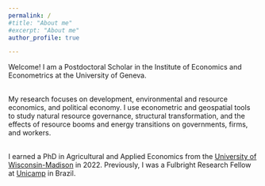 ```yaml
---
permalink: /
#title: "About me"
#excerpt: "About me"
author_profile: true

---
```


Welcome! I am a Postdoctoral Scholar in the Institute of Economics and Econometrics at the University of Geneva. 
<br/>
<br/>

My research focuses on development, environmental and resource economics, and political economy. I use econometric and geospatial tools to study natural resource governance, structural transformation, and the effects of resource booms and energy transitions on governments, firms, and workers.  <br/>
<br/>

I earned a PhD in Agricultural and Applied Economics from the [University of Wisconsin-Madison](https://aae.wisc.edu/) in 2022. Previously, I was a Fulbright Research Fellow at [Unicamp](https://www.eco.unicamp.br/nea/) in Brazil.





